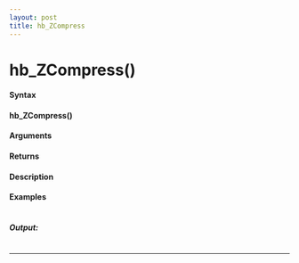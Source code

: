 ```yaml
---
layout: post
title: hb_ZCompress
---
```


# hb_ZCompress()


#### Syntax

#### hb_ZCompress()

#### Arguments

#### Returns

#### Description

#### Examples

```

```

##### Output:

```

```

---